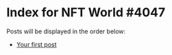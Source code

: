 # Index for NFT World #4047
Posts will be displayed in the order below:

- [Your first post](./001-first.md)

